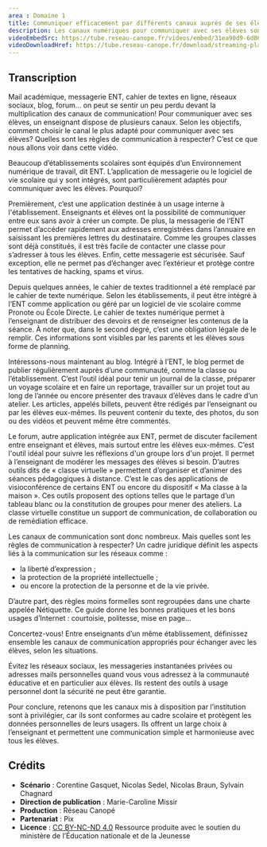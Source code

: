 ```yaml
---
area : Domaine 1
title: Communiquer efficacement par différents canaux auprès de ses élèves
description: Les canaux numériques pour communiquer avec ses élèves sont très nombreux. Quel canal choisir ? C'est ce que nous allons voir dans cette vidéo.
videoEmbedSrc: https://tube.reseau-canope.fr/videos/embed/31ea90d9-6d86-49b1-b6e1-4cc008000dbe
videoDownloadHref: https://tube.reseau-canope.fr/download/streaming-playlists/hls/videos/31ea90d9-6d86-49b1-b6e1-4cc008000dbe-1080-fragmented.mp4
---
```


## Transcription

Mail académique, messagerie ENT, cahier de textes en ligne, réseaux sociaux, blog, forum...
on peut se sentir un peu perdu devant la multiplication des canaux de communication! Pour
communiquer avec ses élèves, un enseignant dispose de plusieurs canaux. Selon les
objectifs, comment choisir le canal le plus adapté pour communiquer avec ses élèves?
Quelles sont les règles de communication à respecter? C’est ce que nous allons voir dans
cette vidéo.

Beaucoup d’établissements scolaires sont équipés d’un Environnement numérique de
travail, dit ENT. L’application de messagerie ou le logiciel de vie scolaire qui y sont intégrés,
sont particulièrement adaptés pour communiquer avec les élèves. Pourquoi?

Premièrement, c’est une application destinée à un usage interne à l'établissement.
Enseignants et élèves ont la possibilité de communiquer entre eux sans avoir à créer un
compte. De plus, la messagerie de l’ENT permet d’accéder rapidement aux adresses
enregistrées dans l’annuaire en saisissant les premières lettres du destinataire. Comme les
groupes classes sont déjà constitués, il est très facile de contacter une classe pour s’adresser
à tous les élèves. Enfin, cette messagerie est sécurisée. Sauf exception, elle ne permet pas
d’échanger avec l’extérieur et protège contre les tentatives de hacking, spams et virus.

Depuis quelques années, le cahier de textes traditionnel a été remplacé par le cahier de
texte numérique. Selon les établissements, il peut être intégré à l’ENT comme application ou
géré par un logiciel de vie scolaire comme Pronote ou École Directe. Le cahier de textes
numérique permet à l’enseignant de distribuer des devoirs et de renseigner les contenus de
la séance. À noter que, dans le second degré, c’est une obligation légale de le remplir. Ces
informations sont visibles par les parents et les élèves sous forme de planning.

Intéressons-nous maintenant au blog. Intégré à l’ENT, le blog permet de publier
régulièrement auprès d’une communauté, comme la classe ou l’établissement. C’est l’outil
idéal pour tenir un journal de la classe, préparer un voyage scolaire et en faire un reportage,
travailler sur un projet tout au long de l’année ou encore présenter des travaux d’élèves
dans le cadre d’un atelier. Les articles, appelés billets, peuvent être rédigés par l’enseignant
ou par les élèves eux-mêmes. Ils peuvent contenir du texte, des photos, du son ou des
vidéos et peuvent même être commentés.

Le forum, autre application intégrée aux ENT, permet de discuter facilement entre
enseignant et élèves, mais surtout entre les élèves eux-mêmes. C’est l'outil idéal pour suivre
les réflexions d'un groupe lors d'un projet. Il permet à l’enseignant de modérer les messages
des élèves si besoin. D’autres outils dits de « classe virtuelle » permettent d’organiser et
d’animer des séances pédagogiques à distance. C’est le cas des applications de
visioconférence de certains ENT ou encore du dispositif « Ma classe à la maison ». Ces outils
proposent des options telles que le partage d’un tableau blanc ou la constitution de groupes
pour mener des ateliers. La classe virtuelle constitue un support de communication, de
collaboration ou de remédiation efficace.

Les canaux de communication sont donc nombreux. Mais quelles sont les règles de
communication à respecter? Un cadre juridique définit les aspects liés à la communication
sur les réseaux comme :

- la liberté d’expression ;
- la protection de la propriété intellectuelle ;
- ou encore la protection de la personne et de la vie privée.

D’autre part, des règles moins formelles sont regroupées dans une charte appelée
Nétiquette. Ce guide donne les bonnes pratiques et les bons usages d’Internet : courtoisie,
politesse, mise en page...

Concertez-vous! Entre enseignants d’un même établissement, définissez ensemble les
canaux de communication appropriés pour échanger avec les élèves, selon les situations.

Évitez les réseaux sociaux, les messageries instantanées privées ou adresses mails
personnelles quand vous vous adressez à la communauté éducative et en particulier aux
élèves. Ils restent des outils à usage personnel dont la sécurité ne peut être garantie.

Pour conclure, retenons que les canaux mis à disposition par l’institution sont à privilégier,
car ils sont conformes au cadre scolaire et protègent les données personnelles de leurs
usagers. Ils offrent un large choix à l’enseignant et permettent une communication simple et
harmonieuse avec tous les élèves.

## Crédits

- **Scénario** : Corentine Gasquet, Nicolas Sedel, Nicolas Braun, Sylvain Chagnard
- **Direction de publication** : Marie-Caroline Missir
- **Production** : Réseau Canopé
- **Partenariat** : Pix
- **Licence** : [CC BY-NC-ND 4.0](https://creativecommons.org/licenses/by-nc-nd/4.0/deed.fr)
Ressource produite avec le soutien du ministère de l’Éducation nationale et de la Jeunesse
